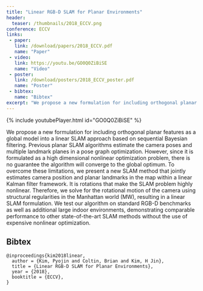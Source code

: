 ```yaml
---
title: "Linear RGB-D SLAM for Planar Environments"
header:
  teaser: /thumbnails/2018_ECCV.png
conference: ECCV
links: 
 - paper: 
   link: /download/papers/2018_ECCV.pdf
   name: "Paper"
 - video: 
   link: https://youtu.be/GO0Q0ZiBiSE
   name: "Video"
 - poster: 
   link: /download/posters/2018_ECCV_poster.pdf
   name: "Poster"
 - bibtex: 
   name: "Bibtex"
excerpt: "We propose a new formulation for including orthogonal planar features as a global model into a linear SLAM approach based on sequential Bayesian filtering. Previous planar SLAM algorithms estimate the camera poses and multiple landmark planes in a pose graph optimization. However, since it is formulated as a high dimensional nonlinear optimization problem, there is no guarantee the algorithm will converge to the global optimum. To overcome these limitations, we present a new SLAM method that jointly estimates camera position and planar landmarks in the map within a linear Kalman filter framework. It is rotations that make the SLAM problem highly nonlinear. Therefore, we solve for the rotational motion of the camera using structural regularities in the Manhattan world (MW), resulting in a linear SLAM formulation. We test our algorithm on standard RGB-D benchmarks as well as additional large indoor environments, demonstrating comparable performance to other state-of-the-art SLAM methods without the use of expensive nonlinear optimization."
---
```


{% include youtubePlayer.html id="GO0Q0ZiBiSE" %}

We propose a new formulation for including orthogonal planar
features as a global model into a linear SLAM approach based on
sequential Bayesian filtering. Previous planar SLAM algorithms estimate
the camera poses and multiple landmark planes in a pose graph optimization.
However, since it is formulated as a high dimensional nonlinear optimization
problem, there is no guarantee the algorithm will converge to
the global optimum. To overcome these limitations, we present a new
SLAM method that jointly estimates camera position and planar landmarks
in the map within a linear Kalman filter framework. It is rotations
that make the SLAM problem highly nonlinear. Therefore, we solve for
the rotational motion of the camera using structural regularities in the
Manhattan world (MW), resulting in a linear SLAM formulation. We
test our algorithm on standard RGB-D benchmarks as well as additional
large indoor environments, demonstrating comparable performance to
other state-of-the-art SLAM methods without the use of expensive nonlinear
optimization.

## Bibtex <a id="bibtex"></a>
```
@inproceedings{kim2018linear,
  author = {Kim, Pyojin and Coltin, Brian and Kim, H Jin},
  title = {Linear RGB-D SLAM for Planar Environments},
  year = {2018},
  booktitle = {ECCV},
}
```
